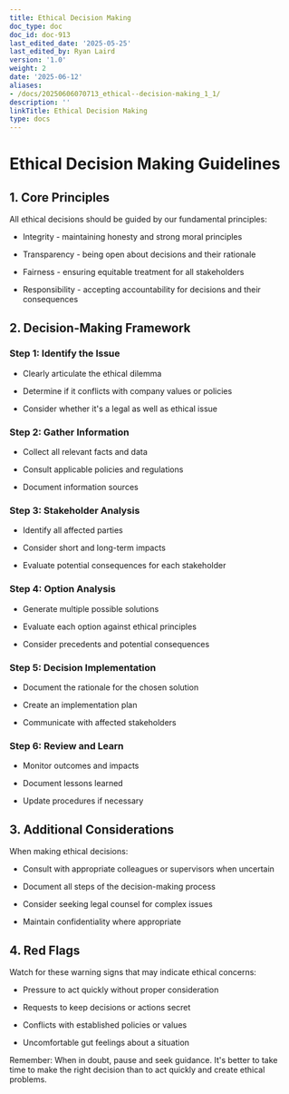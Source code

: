 ```yaml
---
title: Ethical Decision Making
doc_type: doc
doc_id: doc-913
last_edited_date: '2025-05-25'
last_edited_by: Ryan Laird
version: '1.0'
weight: 2
date: '2025-06-12'
aliases:
- /docs/20250606070713_ethical--decision-making_1_1/
description: ''
linkTitle: Ethical Decision Making
type: docs
---
```


# Ethical Decision Making Guidelines

## 1. Core Principles

All ethical decisions should be guided by our fundamental principles:

- Integrity - maintaining honesty and strong moral principles

- Transparency - being open about decisions and their rationale

- Fairness - ensuring equitable treatment for all stakeholders

- Responsibility - accepting accountability for decisions and their consequences

## 2. Decision-Making Framework

### Step 1: Identify the Issue

- Clearly articulate the ethical dilemma

- Determine if it conflicts with company values or policies

- Consider whether it's a legal as well as ethical issue

### Step 2: Gather Information

- Collect all relevant facts and data

- Consult applicable policies and regulations

- Document information sources

### Step 3: Stakeholder Analysis

- Identify all affected parties

- Consider short and long-term impacts

- Evaluate potential consequences for each stakeholder

### Step 4: Option Analysis

- Generate multiple possible solutions

- Evaluate each option against ethical principles

- Consider precedents and potential consequences

### Step 5: Decision Implementation

- Document the rationale for the chosen solution

- Create an implementation plan

- Communicate with affected stakeholders

### Step 6: Review and Learn

- Monitor outcomes and impacts

- Document lessons learned

- Update procedures if necessary

## 3. Additional Considerations

When making ethical decisions:

- Consult with appropriate colleagues or supervisors when uncertain

- Document all steps of the decision-making process

- Consider seeking legal counsel for complex issues

- Maintain confidentiality where appropriate

## 4. Red Flags

Watch for these warning signs that may indicate ethical concerns:

- Pressure to act quickly without proper consideration

- Requests to keep decisions or actions secret

- Conflicts with established policies or values

- Uncomfortable gut feelings about a situation

Remember: When in doubt, pause and seek guidance. It's better to take time to make the right decision than to act quickly and create ethical problems.
